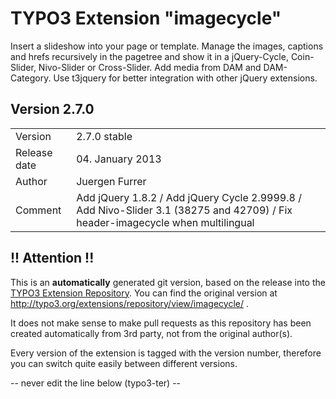 # TYPO3 Extension "imagecycle"
Insert a slideshow into your page or template. Manage the images, captions and hrefs recursively in the pagetree and show it in a jQuery-Cycle, Coin-Slider, Nivo-Slider or Cross-Slider. Add media from DAM and DAM-Category. Use t3jquery for better integration with other jQuery extensions.

## Version 2.7.0




<table>
	<tr><td>Version</td><td>2.7.0 stable</td></tr>
	<tr><td>Release date</td><td>04. January 2013</td></tr>
	<tr><td>Author</td><td>Juergen Furrer</td></tr>
	<tr><td>Comment</td><td>Add jQuery 1.8.2 / Add jQuery Cycle 2.9999.8 / Add Nivo-Slider 3.1 (38275 and 42709) / Fix header-imagecycle when multilingual</td></tr>
</table>

## !! Attention !!
This is an **automatically** generated git version, based on the release into the [TYPO3 Extension Repository](http://www.typo3.org/extensions/).
You can find the original version at http://typo3.org/extensions/repository/view/imagecycle/ .

It does not make sense to make pull requests as this repository has been created automatically from 3rd party, not from the original author(s).

Every version of the extension is tagged with the version number, therefore you can switch quite easily between different versions.


-- never edit the line below (typo3-ter) --